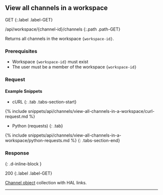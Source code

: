 ## View all channels in a workspace

GET
{:.label .label-GET}

/api/workspace/{channel-id}/channels
{:.path .path-GET}

Returns all channels in the workspace `{workspace-id}`.

### Prerequisites
- Workspace `{workspace-id}` must exist
- The user must be a member of the workspace `{workspace-id}`

### Request
#### Example Snippets
- cURL
{: .tab .tabs-section-start}

{% include snippets/api/channels/view-all-channels-in-a-workspace/curl-request.md %}

- Python (requests)
{: .tab}

{% include snippets/api/channels/view-all-channels-in-a-workspace/python-requests.md %}
{: .tabs-section-end}

### Response
{: .d-inline-block }

200
{:.label .label-GET}

[Channel object](#channel-object) collection with HAL links.

---
